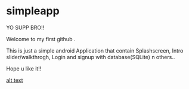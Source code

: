 # simpleapp
YO SUPP BRO!!

Welcome to my first github .

This is just a simple android Application that contain Splashscreen, Intro slider/walkthrogh, Login and signup with database(SQLite) n others..

Hope u like it!!

[alt text](https://github.com/mrpotensial/simpleapp/tree/master/demo/1.jpeg)
